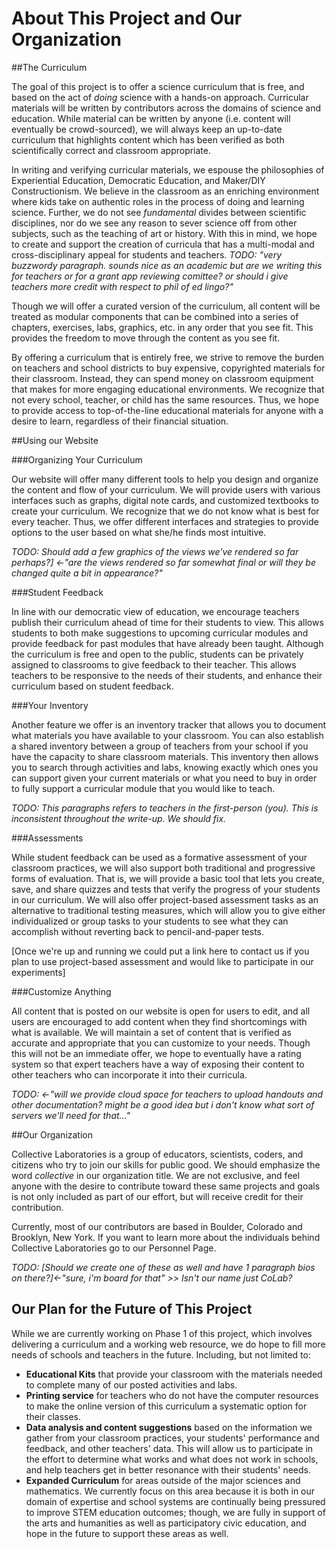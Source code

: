 # About This Project and Our Organization

##The Curriculum

The goal of this project is to offer a science curriculum that is free, and based on the act of _doing_ science with a hands-on approach. Curricular materials will be written by contributors across the domains of science and education. While material can be written by anyone (i.e. content will eventually be crowd-sourced), we will always keep an up-to-date curriculum that highlights content which has been verified as both scientifically correct and classroom appropriate.

In writing and verifying curricular materials, we espouse the philosophies of Experiential Education, Democratic Education, and Maker/DIY Constructionism. We believe in the classroom as an enriching environment where kids take on authentic roles in the process of doing and learning science. Further, we do not see _fundamental_ divides between scientific disciplines, nor do we see any reason to sever science off from other subjects, such as the teaching of art or history. With this in mind, we hope to create and support the creation of curricula that has a multi-modal and cross-disciplinary appeal for students and teachers. _TODO: "very buzzwordy paragraph. sounds nice as an academic but are we writing this for teachers or for a grant app reviewing comittee? or should i give teachers more credit with respect to phil of ed lingo?"_

Though we will offer a curated version of the curriculum, all content will be treated as modular components that can be combined into a series of chapters, exercises, labs, graphics, etc. in any order that you see fit. This provides the freedom to move through the content as you see fit.

By offering a curriculum that is entirely free, we strive to remove the burden on teachers and school districts to buy expensive, copyrighted materials for their classroom. Instead, they can spend money on classroom equipment that makes for more engaging educational environments. We recognize that not every school, teacher, or child has the same resources. Thus, we hope to provide access to top-of-the-line educational materials for anyone with a desire to learn, regardless of their financial situation.

##Using our Website

###Organizing Your Curriculum

Our website will offer many different tools to help you design and organize the content and flow of your curriculum. We will provide users with various interfaces such as graphs, digital note cards, and customized textbooks to create your curriculum. We recognize that we do not know what is best for every teacher. Thus, we offer different interfaces and strategies to provide options to the user based on what she/he finds most intuitive.

_TODO: Should add a few graphics of the views we've rendered so far perhaps?] <-"are the views rendered so far somewhat final or will they be changed quite a bit in appearance?"_

###Student Feedback

In line with our democratic view of education, we encourage teachers publish their curriculum ahead of time for their students to view. This allows students to both make suggestions to upcoming curricular modules and provide feedback for past modules that have already been taught. Although the curriculum is free and open to the public, students can be privately assigned to classrooms to give feedback to their teacher. This allows teachers to be responsive to the needs of their students, and enhance their curriculum based on student feedback.

###Your Inventory

Another feature we offer is an inventory tracker that allows you to document what materials you have available to your classroom. You can also establish a shared inventory between a group of teachers from your school if you have the capacity to share classroom materials. This inventory then allows you to search through activities and labs, knowing exactly which ones you can support given your current materials or what you need to buy in order to fully support a curricular module that you would like to teach.

_TODO: This paragraphs refers to teachers in the first-person (you). This is inconsistent throughout the write-up. We should fix._

###Assessments

While student feedback can be used as a formative assessment of your classroom practices, we will also support both traditional and progressive forms of evaluation. That is, we will provide a basic tool that lets you create, save, and share quizzes and tests that verify the progress of your students in our curriculum. We will also offer project-based assessment tasks as an alternative to traditional testing measures, which will allow you to give either individualized or group tasks to your students to see what they can accomplish without reverting back to pencil-and-paper tests.

[Once we're up and running we could put a link here to contact us if you plan to
use project-based assessment and would like to participate in our experiments]

###Customize Anything

All content that is posted on our website is open for users to edit, and all users are encouraged to add content when they find shortcomings with what is available. We will maintain a set of content that is verified as accurate and appropriate that you can customize to your needs. Though this will not be an immediate offer, we hope to eventually have a rating system so that expert teachers have a way of exposing their content to other teachers who can incorporate it into their curricula.

_TODO: <-"will we provide cloud space for teachers to upload handouts and other documentation? might be a good idea but i don't know what sort of servers we'll need for that..."_

##Our Organization

Collective Laboratories is a group of educators, scientists, coders, and citizens who try to join our skills for public good. We should emphasize the word *collective* in our organization title. We are not exclusive, and feel anyone with the desire to contribute toward these same projects and goals is not only included as part of our effort, but will receive credit for their contribution.

Currently, most of our contributors are based in Boulder, Colorado and Brooklyn, New York. If you want to learn more about the individuals behind Collective Laboratories go to our Personnel Page.

_TODO: [Should we create one of these as well and have 1 paragraph bios on there?]<-"sure, i'm board for that" >> Isn't our name just CoLab?_

## Our Plan for the Future of This Project

While we are currently working on Phase 1 of this project, which involves delivering a curriculum and a working web resource, we do hope to fill more needs of schools and teachers in the future. Including, but not limited to:
  - **Educational Kits** that provide your classroom with the materials needed to
      complete many of our posted activities and labs.
  - **Printing service** for teachers who do not have the computer resources to
      make the online version of this curriculum a systematic option for their
      classes.
  - **Data analysis and content suggestions** based on the information we gather
      from your classroom practices, your students' performance and feedback, and
      other teachers' data. This will allow us to participate in the effort to
      determine what works and what does not work in schools, and help teachers
      get in better resonance with their students' needs.
  - **Expanded Curriculum** for areas outside of the major sciences and
      mathematics. We currently focus on this area because it is both in our
      domain of expertise and school systems are continually being pressured to
      improve STEM education outcomes; though, we are fully in support of the arts
      and humanities as well as participatory civic education, and hope in the
      future to support these areas as well.
